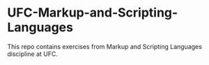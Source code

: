 # UFC-Markup-and-Scripting-Languages
This repo contains exercises from Markup and Scripting Languages discipline at UFC.

